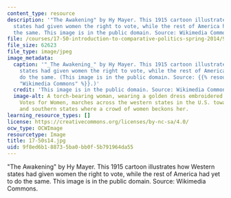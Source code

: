 ```yaml
---
content_type: resource
description: '"The Awakening" by Hy Mayer. This 1915 cartoon illustrates how Western
  states had given women the right to vote, while the rest of America had yet to do
  the same. This image is in the public domain. Source: Wikimedia Commons.'
file: /courses/17-50-introduction-to-comparative-politics-spring-2014/9f8ed6b188735ba0bb0f5b791964da55_17-50s14.jpg
file_size: 62623
file_type: image/jpeg
image_metadata:
  caption: '"_The Awakening_" by Hy Mayer. This 1915 cartoon illustrates how Western
    states had given women the right to vote, while the rest of America had yet to
    do the same. (This image is in the public domain. Source: {{% resource_link "f20dd1c7-c792-4676-ac10-bb735584810f"
    "Wikimedia Commons" %}}.)'
  credit: 'This image is in the public domain. Source: Wikimedia Commons.'
  image-alt: A torch-bearing woman, wearing a golden dress embroidered with the words
    Votes for Women, marches across the western states in the U.S. towards the eastern
    and southern states where a crowd of women beckons her.
learning_resource_types: []
license: https://creativecommons.org/licenses/by-nc-sa/4.0/
ocw_type: OCWImage
resourcetype: Image
title: 17-50s14.jpg
uid: 9f8ed6b1-8873-5ba0-bb0f-5b791964da55
---
```

"The Awakening" by Hy Mayer. This 1915 cartoon illustrates how Western states had given women the right to vote, while the rest of America had yet to do the same. This image is in the public domain. Source: Wikimedia Commons.